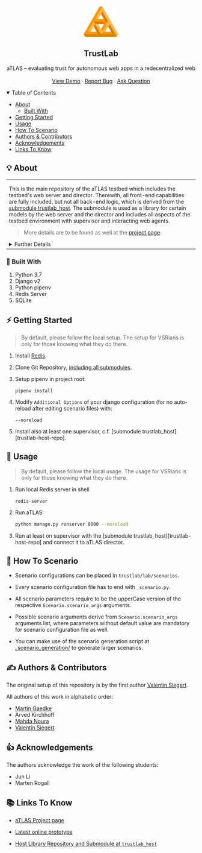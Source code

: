 
<br />
<div align="center">
  <a href="https://github.com/ValentinSiegert/aTLAS">
    <img src="https://github.com/ValentinSiegert/aTLAS/raw/master/_logos/atlas_orange.svg" alt="aTLAS orange" height="80">
  </a>
  <h2>TrustLab</h2>
  <p>
    aTLAS – evaluating trust for autonomous web apps in a redecentralized web
    <!--<br />
    <a href="https://github.com/github_username/repo_name"><strong>Explore the docs »</strong></a> -->
    <br />
    <br />
    <a href="https://vsr.informatik.tu-chemnitz.de/projects/2020/atlas/demo/">View Demo</a>
    ·
    <a href="mailto:valentin.siegert@informatik.tu-chemnitz.de?subject=Issue on aTLAS">Report Bug</a>
    ·
    <a href="mailto:valentin.siegert@informatik.tu-chemnitz.de?subject=Question on aTLAS">Ask Question</a>
  </p>
</div>

<details open="open">
<summary>Table of Contents</summary>

- [About](#-about)
  - [Built With](#-built-with)
- [Getting Started](#-getting-started)
- [Usage](#-usage)
- [How To Scenario](#-how-to-scenario)
- [Authors & Contributors](#-authors--contributors)
- [Acknowledgements](#-acknowledgements)
- [Links To Know](#-links-to-know)

</details>


## 💡 About

<table>
<tr>
<td>

This is the main repository of the aTLAS testbed which includes the testbed's web server and director.
Therewith, all front-end capabilities are fully included, but not all back-end logic, which is derived
from the [submodule trustlab_host][atlas-host-repo].
The submodule is used as a library for certain models by the web server and the director and 
includes all aspects of the testbed environment with supervisor and interacting web agents.

> More details are to be found as well at the [project page][atlas-project].

<details>
<summary>Further Details</summary>

The redecentralization of the web introduces new challenges on trusting data from other sources
due to many unknown or even hidden parties.
An application working trustworthy in a decentralized web must evaluate trust and take trustaware decisions
autonomously without relying on a centralized infrastructure.
This autonomy and the huge amount of available applications necessitates the web to be modelled as
an open dynamic Multi-Agent System (MAS).
To evaluate the trust of web agents, the most suitable trust models need to be identified and used.
Despite the various trust models proposed in the literature for evaluating a web agent’s trust, 
the examination of them with different scenarios and configurations is not trivial.
To address these challenges, we initiated aTLAS, a Trust Laboratory of Multi-Agent Systems
which is a web-based wizard testbed for researchers and web engineers to evaluate trust models systematically.
aTLAS will enable future research regarding trust evaluations in a decentralized web.

The aTLAS project intends to examine trust for a redecentralization of the web.
It enables a broad comparison of trust mechanics, scales and models from the literature
within the current state of the art.
Therefore, it runs and evaluates multi-agent system scenarios, which are defined beforehand.
As the redencentralization of the web necessitates it to be modeled as a open dynamic multi-agent system,
such a laboratory can support the current situation where a comparision of trust approaches
for a decentralized web has to be done manually with a high effort.

> Relevant Publications:
> 
> [aTLAS: a Testbed to Examine Trust for a Redecentralized Web][atlas-paper]
> 
> [WTA: Towards a Web-based Testbed Architecture][wta-paper]

</details>
</td>
</tr>
</table>

### 🧱 Built With

1. Python 3.7
2. Django v2
3. Python pipenv
4. Redis Server
5. SQLite

## ⚡ Getting Started

> By default, please follow the local setup. The setup for VSRians is only for those knowing what they do there.

1. Install [Redis][redis-quickstart].

2. Clone Git Repository, [including all submodules][git-submodules].

3. Setup pipenv in project root:
    ```shell
    pipenv install
    ```
        
4. Modify ``Additional Options`` of your django configuration (for no auto-reload after editing scenario files) with:
    ```shell
    --noreload
    ```

5. Install also at least one supervisor, c.f. [submodule trustlab_host][trustlab-host-repo].

## 👟 Usage

> By default, please follow the local usage. The usage for VSRians is only for those knowing what they do there.

1. Run local Redis server in shell
    ```shell
    redis-server
    ```

3. Run aTLAS:
    ```bash
    python manage.py runserver 8000 --noreload
    ```

4. Run at least on supervisor with the [submodule trustlab_host][trustlab-host-repo] and connect it to aTLAS director.

## 📩 How To Scenario

- Scenario configurations can be placed in ``trustlab/lab/scenarios``.

- Every scenario configuration file has to end with ``_scenario.py``.

- All scenario parameters require to be the upperCase version of the respective ``Scenario.scenario_args`` arguments.

- Possible scenario arguments derive from ``Scenario.scenario_args`` arguments list, where parameters without default value are mandatory for scenario configuration file as well.

- You can make use of the scenario generation script at [_scenario_generation/](_scenario_generation/README.md) to generate larger scenarios.

## ✍ Authors & Contributors

The original setup of this repository is by the first author [Valentin Siegert][valentin-siegert-website].

All authors of this work in alphabetic order:

- [Martin Gaedke](https://vsr.informatik.tu-chemnitz.de/people/gaedke)
- Arved Kirchhoff
- [Mahda Noura](https://vsr.informatik.tu-chemnitz.de/people/mahdanoura)
- [Valentin Siegert][valentin-siegert-website]

## 👍 Acknowledgements

The authors acknowledge the work of the following students:

- Jun Li
- Marten Rogall


## 📚 Links To Know

* [aTLAS Project page][atlas-project]

* [Latest online prototype][atlas-demo]

* [Host Library Repository and Submodule at `trustlab_host`][atlas-host-repo]


<!-- Identifiers, in alphabetical order -->
[atlas-logo-orange]: https://github.com/ValentinSiegert/aTLAS/raw/master/_logos/atlas_orange.svg
[atlas-demo]: https://vsr.informatik.tu-chemnitz.de/projects/2020/atlas/demo/
[atlas-host-repo]: https://github.com/ValentinSiegert/aTLAS_host
[atlas-paper]: https://vsr.informatik.tu-chemnitz.de/research/publications/2020/010/
[atlas-project]: https://vsr.informatik.tu-chemnitz.de/projects/2020/atlas/
[git-submodules]: https://git-scm.com/book/en/v2/Git-Tools-Submodules
[redis-quickstart]: https://redis.io/topics/quickstart
[valentin-siegert-website]: https://vsr.informatik.tu-chemnitz.de/people/siegert
[wta-paper]: https://vsr.informatik.tu-chemnitz.de/research/publications/2021/007/
